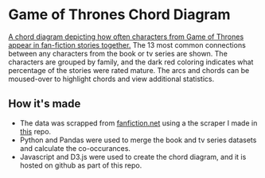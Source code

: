 # Game of Thrones Chord Diagram
[A chord diagram depicting how often characters from Game of Thrones appear in fan-fiction stories together.](https://hawkinsjm.github.io/GOT-Chord-Diagram/) The 13 most common connections between any characters from the book or tv series are shown. The characters are grouped by family, and the dark red coloring indicates what percentage of the stories were rated mature. The arcs and chords can be moused-over to highlight chords and view additional statistics.

## How it's made
* The data was scrapped from [fanfiction.net](https://wwwfanfiction.net) using a the scraper I made in [this](https://github.com/HawkinsJM/fanfiction-api) repo.
* Python and Pandas were used to merge the book and tv series datasets and calculate the co-occurances.
* Javascript and D3.js were used to create the chord diagram, and it is hosted on github as part of this repo.
